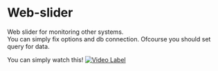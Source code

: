 # Web-slider
Web slider for monitoring other systems.   
You can simply fix options and db connection. Ofcourse you should set query for data. 


You can simply watch this!
[![Video Label](http://img.youtube.com/vi/MiZMBpC21lc/0.jpg)](https://youtu.be/MiZMBpC21lc)

